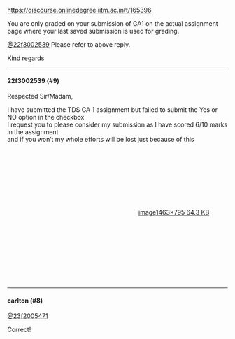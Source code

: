 https://discourse.onlinedegree.iitm.ac.in/t/165396

You are only graded on your submission of GA1 on the actual assignment page where your last saved submission is used for grading.</p>
</blockquote>
</aside>
<p><a class="mention" href="/u/22f3002539">@22f3002539</a> Please refer to above reply.</p>
<p>Kind regards</p><hr>

<h4>22f3002539 (#9)</h4>
<p>Respected Sir/Madam,</p>
<p>I have submitted the TDS GA 1 assignment but failed to submit the Yes or NO option in the checkbox<br/>
I request you to please consider my submission as I have scored 6/10 marks in the assignment<br/>
and if you won’t my whole efforts will be lost just because of this<br/>
<div class="lightbox-wrapper"><a class="lightbox" data-download-href="/uploads/short-url/dt8QF8sISAriY7H4IhOUlzPrSvO.png?dl=1" href="https://europe1.discourse-cdn.com/flex013/uploads/iitm/original/3X/5/e/5e679a390c2c28452082014cf26d1200083f2ec4.png" rel="noopener nofollow ugc" title="image"><div class="meta"><svg aria-hidden="true" class="fa d-icon d-icon-far-image svg-icon"><use href="#far-image"></use></svg><span class="filename">image</span><span class="informations">1463×795 64.3 KB</span><svg aria-hidden="true" class="fa d-icon d-icon-discourse-expand svg-icon"><use href="#discourse-expand"></use></svg></div></a></div></p><hr>

<h4>carlton (#8)</h4>
<p><a class="mention" href="/u/23f2005471">@23f2005471</a></p>
<p>Correct!